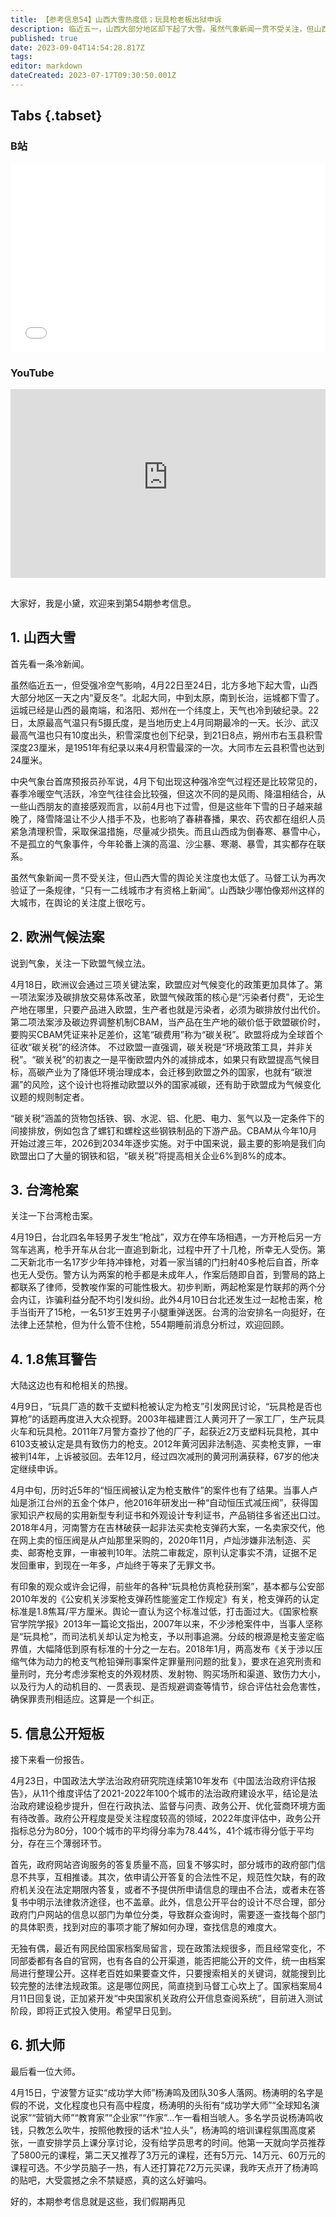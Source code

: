 ```yaml
---
title: 【参考信息54】山西大雪热度低；玩具枪老板出狱申诉
description: 临近五一，山西大部分地区却下起了大雪。虽然气象新闻一贯不受关注，但山西大雪的关注度也太低了，马督工认为再次验证了“只有一二线城市有资格上新闻”，山西缺少哪怕像郑州这样的大城市，在关注度上很吃亏。67岁的玩具厂老板因为生产塑料玩具枪被判刑14年，出狱后继续申诉。另一位“恒压阀被认定为枪支散件”的五金厂老板比较幸运，被抓走五年，最近终于等来了无罪证明。欧盟通过了碳关税，对中国企业有一定影响。
published: true
date: 2023-09-04T14:54:28.817Z
tags: 
editor: markdown
dateCreated: 2023-07-17T09:30:50.001Z
---
```


## Tabs {.tabset}
### B站
<div style="position: relative; padding: 30% 45%;">
<iframe style="position: absolute; width: 100%; height: 100%; left: 0; top: 0;" src="//player.bilibili.com/player.html?&bvid=BV1em4y1y7Um&page=1&as_wide=1&high_quality=1&danmaku=1&autoplay=0" scrolling="no" border="0" frameborder="no" framespacing="0" allowfullscreen="true"></iframe>
</div>

### YouTube
<div style="position: relative; padding: 30% 45%;">
<iframe style="position: absolute; top: 0; left: 0; width: 100%; height: 100%;" src="https://www.youtube-nocookie.com/embed/YouTubeVID" title="YouTube video player" frameborder="0" allow="accelerometer; autoplay; clipboard-write; encrypted-media; gyroscope; picture-in-picture" allowfullscreen></iframe>
</div>

## 

大家好，我是小黛，欢迎来到第54期参考信息。

## 1. 山西大雪

首先看一条冷新闻。

虽然临近五一，但受强冷空气影响，4月22日至24日，北方多地下起大雪，山西大部分地区一天之内“夏反冬”。北起大同，中到太原，南到长治，运城都下雪了。运城已经是山西的最南端，和洛阳、郑州在一个纬度上，天气也冷到破纪录。22日，太原最高气温只有5摄氏度，是当地历史上4月同期最冷的一天。长沙、武汉最高气温也只有10度出头，积雪深度也创下纪录，到21日8点，朔州市右玉县积雪深度23厘米，是1951年有纪录以来4月积雪最深的一次。大同市左云县积雪也达到24厘米。

中央气象台首席预报员孙军说，4月下旬出现这种强冷空气过程还是比较常见的，春季冷暖空气活跃，冷空气往往会比较强，但这次不同的是风雨、降温相结合，从一些山西朋友的直接感观而言，以前4月也下过雪，但是这些年下雪的日子越来越晚了，降雪降温让不少人措手不及，也影响了春耕春播，果农、药农都在组织人员紧急清理积雪，采取保温措施，尽量减少损失。而且山西成为倒春寒、暴雪中心，不是孤立的气象事件，今年轮番上演的高温、沙尘暴、寒潮、暴雪，其实都存在联系。

虽然气象新闻一贯不受关注，但山西大雪的舆论关注度也太低了。马督工认为再次验证了一条规律，“只有一二线城市才有资格上新闻”。山西缺少哪怕像郑州这样的大城市，在舆论的关注度上很吃亏。

## 2. 欧洲气候法案

说到气象，关注一下欧盟气候立法。

4月18日，欧洲议会通过三项关键法案，欧盟应对气候变化的政策更加具体了。第一项法案涉及碳排放交易体系改革，欧盟气候政策的核心是“污染者付费”，无论生产地在哪里，只要产品进入欧盟，生产者也就是污染者，必须为碳排放付出代价。第二项法案涉及碳边界调整机制CBAM，当产品在生产地的碳价低于欧盟碳价时，要购买CBAM凭证来补足差价，这笔“碳费用”称为“碳关税”。欧盟将成为全球首个征收“碳关税”的经济体。
不过欧盟一直强调，碳关税是“环境政策工具，并非关税”。“碳关税”的初衷之一是平衡欧盟内外的减排成本，如果只有欧盟提高气候目标，高碳产业为了降低环境治理成本，会迁移到欧盟之外的国家，也就有“碳泄漏”的风险，这个设计也将推动欧盟以外的国家减碳，还有助于欧盟成为气候变化议题的规则制定者。

“碳关税”涵盖的货物包括铁、钢、水泥、铝、化肥、电力、氢气以及一定条件下的间接排放，例如包含了螺钉和螺栓这些钢铁制品的下游产品。CBAM从今年10月开始过渡三年，2026到2034年逐步实施。对于中国来说，最主要的影响是我们向欧盟出口了大量的钢铁和铝，“碳关税”将提高相关企业6%到8%的成本。

## 3. 台湾枪案

关注一下台湾枪击案。

4月19日，台北四名年轻男子发生“枪战”，双方在停车场相遇，一方开枪后另一方驾车逃离，枪手开车从台北一直追到新北，过程中开了十几枪，所幸无人受伤。第二天新北市一名17岁少年持冲锋枪，对着一家当铺的门扫射40多枪后自首，所幸也无人受伤。警方认为两案的枪手都是未成年人，作案后随即自首，到警局的路上都联系了律师，受教唆作案的可能性极大。初步判断，两起枪案是竹联邦的两个分会内讧，诈骗利益分配不均引发纠纷。此外4月10日台北还发生过一起枪击案，枪手当街开了15枪，一名51岁王姓男子小腿重弹送医。台湾的治安排名一向挺好，在法律上还禁枪，但为什么管不住枪，554期睡前消息分析过，欢迎回顾。

## 4. 1.8焦耳警告

大陆这边也有和枪相关的热搜。

4月9日，“玩具厂造的数千支塑料枪被认定为枪支”引发网民讨论，“玩具枪是否也算枪”的话题再度进入大众视野。2003年福建晋江人黄河开了一家工厂，生产玩具火车和玩具枪。2011年7月警方查抄了他的厂子，起获近2万支塑料玩具枪，其中6103支被认定是具有致伤力的枪支。2012年黄河因非法制造、买卖枪支罪，一审被判14年，上诉被驳回。去年12月，经过四次减刑的黄河刑满获释，67岁的他决定继续申诉。

4月中旬，历时近5年的“恒压阀被认定为枪支散件”的案件也有了结果。当事人卢灿是浙江台州的五金个体户，他2016年研发出一种“自动恒压式减压阀”，获得国家知识产权局的实用新型专利证书和外观设计专利证书，产品销往多省还出口过。2018年4月，河南警方在吉林破获一起非法买卖枪支弹药大案，一名卖家交代，他在网上卖的恒压阀是从卢灿那里采购的，2020年11月，卢灿涉嫌非法制造、买卖、邮寄枪支罪，一审被判10年。法院二审裁定，原判认定事实不清，证据不足发回重审，到现在一年多，卢灿终于等来了无罪文书。

有印象的观众或许会记得，前些年的各种“玩具枪仿真枪获刑案”，基本都与公安部2010年发的《公安机关涉案枪支弹药性能鉴定工作规定》有关，枪支弹药的认定标准是1.8焦耳/平方厘米。舆论一直认为这个标准过低，打击面过大。《国家检察官学院学报》2013年一篇论文指出，2007年以来，不少涉枪案件中，当事人坚称是“玩具枪”，而司法机关却认定为枪支，予以刑事追溯。分歧的根源是枪支鉴定临界值，大幅降低到原有标准的十分之一左右。2018年1月，两高发布《关于涉以压缩气体为动力的枪支气枪铅弹刑事案件定罪量刑问题的批复》，要求在追究刑责和量刑时，充分考虑涉案枪支的外观材质、发射物、购买场所和渠道、致伤力大小，以及行为人的动机目的、一贯表现、是否规避调查等情节，综合评估社会危害性，确保罪责刑相适应。这算是一个纠正。

## 5. 信息公开短板

接下来看一份报告。

4月23日，中国政法大学法治政府研究院连续第10年发布《中国法治政府评估报告》，从11个维度评估了2021-2022年100个城市的法治政府建设水平，结论是法治政府建设稳步提升，但在行政执法、监督与问责、政务公开、优化营商环境方面有待改善。政府公开程度是受关注程度较高的领域，2022年度评估中，政务公开指标总分为80分，100个城市的平均得分率为78.44%，41个城市得分低于平均分，存在三个薄弱环节。

首先，政府网站咨询服务的答复质量不高，回复不够实时，部分城市的政府部门信息不共享，互相推诿。其次，依申请公开答复的合法性不足，规范性欠缺，有的政府机关没在法定期限内答复，或者不予提供所申请信息的理由不合法，或者未在答复书中明示法律救济途径，也不盖章。此外，信息公开平台的设计不尽合理，部分政府门户网站的信息以部门为单位分类，导致群众查询时，需要逐一查找每个部门的具体职责，找到对应的事项才能了解如何办理，查找信息的难度大。

无独有偶，最近有网民给国家档案局留言，现在政策法规很多，而且经常变化，不同部委都有各自的官网，也有各自的公开渠道，能否把能公开的文件，统一由档案局进行整理公开。这样老百姓如果要查文件，只要搜索相关的关键词，就能搜到比较完整的法律法规政策。这是哪位网民，简直挠到马督工心坎上了。国家档案局4月11日回复说，正加紧开发“中央国家机关政府公开信息查阅系统”，目前进入测试阶段，即将正式投入使用。希望早日见到。

## 6. 抓大师

最后看一位大师。

4月15日，宁波警方证实“成功学大师”杨涛鸣及团队30多人落网。杨涛明的名字是假的不说，文化程度也只有高中程度，杨涛明的头衔有“成功学大师”“全球知名演说家”“营销大师”“教育家”“企业家”“作家”...乍一看相当唬人。多名学员说杨涛鸣收钱，只教怎么吹牛，按照他教授的话术“拉人头”，杨涛鸣的培训课程氛围高度紧张，一直安排学员上课分享讨论，没有给学员思考的时间。他第一天就向学员推荐了5800元的课程，第二天又推荐了3万元的课程，还有5万元、14万元、60万元的课程可选。不少学员脑子一热，有人还打算花72万元买课，我昨天点开了杨涛鸣的贴吧，大受震撼之余不禁疑惑，真的这么好骗吗。

好的，本期参考信息就是这些，我们假期再见


